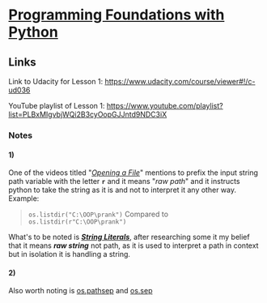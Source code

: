 # [Programming Foundations with Python](https://www.udacity.com/course/ud036)

## Links
Link to Udacity for Lesson 1: https://www.udacity.com/course/viewer#!/c-ud036

YouTube playlist of Lesson 1: https://www.youtube.com/playlist?list=PLBxMIgvbjWQi2B3cyOopGJJntd9NDC3iX

### Notes

#### 1)
One of the videos titled "*[Opening a File](https://www.youtube.com/watch?v=f8CjSt624pc&list=PLBxMIgvbjWQi2B3cyOopGJJntd9NDC3iX&index=21)*" mentions to prefix the input string path variable with the letter **`r`** and it means "*raw path*" and it instructs python to take the string as it is and not to interpret it any other way. Example:

> `os.listdir("C:\OOP\prank")`
Compared to 
> `os.listdir(r"C:\OOP\prank")`

 What's to be noted is [***String Literals***](https://docs.python.org/reference/lexical_analysis.html#literals), after researching some it my belief that it means ***raw string*** not path, as it is used to interpret a path in context but in isolation it is handling a string.

#### 2)
Also worth noting is [os.pathsep](https://docs.python.org/library/os.html#os.pathsep)
and [os.sep](https://docs.python.org/library/os.html#os.sep)

